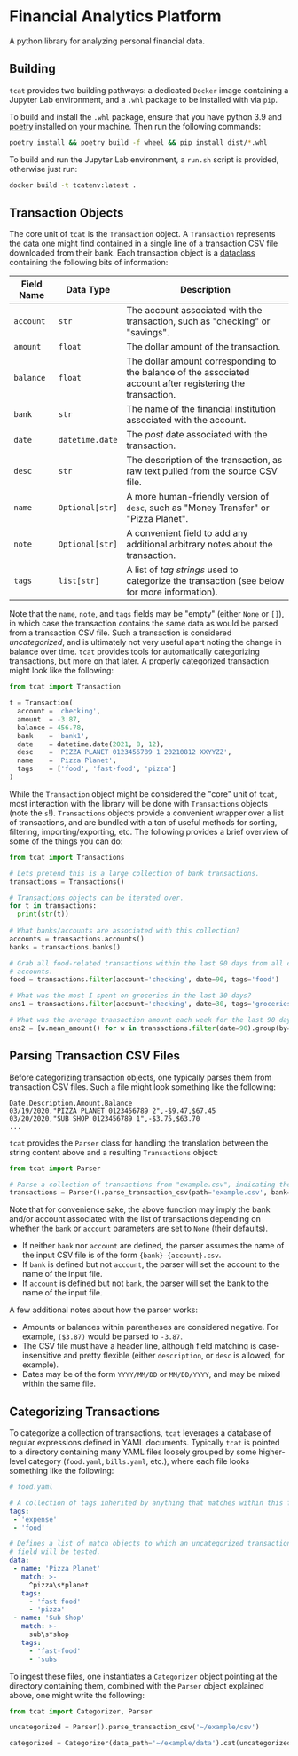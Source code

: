 # Financial Analytics Platform

A python library for analyzing personal financial data.


## Building

`tcat` provides two building pathways: a dedicated `Docker` image containing a
Jupyter Lab environment, and a `.whl` package to be installed with via `pip`.

To build and install the `.whl` package, ensure that you have python 3.9 and
[poetry](https://python-poetry.org/) installed on your machine. Then run the
following commands:

```bash
poetry install && poetry build -f wheel && pip install dist/*.whl
```

To build and run the Jupyter Lab environment, a `run.sh` script is provided,
otherwise just run:

```bash
docker build -t tcatenv:latest .
```


## Transaction Objects

The core unit of `tcat` is the `Transaction` object. A `Transaction` represents
the data one might find contained in a single line of a transaction CSV file
downloaded from their bank. Each transaction object is a
[dataclass](https://docs.python.org/3/library/dataclasses.html) containing the
following bits of information:

| Field Name | Data Type       | Description                                                                                                 |
|------------|-----------------|-------------------------------------------------------------------------------------------------------------|
| `account`  | `str`           | The account associated with the transaction, such as "checking" or "savings".                               |
| `amount`   | `float`         | The dollar amount of the transaction.                                                                       |
| `balance`  | `float`         | The dollar amount corresponding to the balance of the associated account after registering the transaction. |
| `bank`     | `str`           | The name of the financial institution associated with the account.                                          |
| `date`     | `datetime.date` | The _post_ date associated with the transaction.                                                            |
| `desc`     | `str`           | The description of the transaction, as raw text pulled from the source CSV file.                            |
| `name`     | `Optional[str]` | A more human-friendly version of `desc`, such as "Money Transfer" or "Pizza Planet".                        |
| `note`     | `Optional[str]` | A convenient field to add any additional arbitrary notes about the transaction.                             |
| `tags`     | `list[str]`     | A list of _tag strings_ used to categorize the transaction (see below for more information).                |

Note that the `name`, `note`, and `tags` fields may be "empty" (either `None` or
`[]`), in which case the transaction contains the same data as would be parsed
from a transaction CSV file. Such a transaction is considered _uncategorized_,
and is ultimately not very useful apart noting the change in balance over time.
`tcat` provides tools for automatically categorizing transactions, but more on
that later. A properly categorized transaction might look like the following:

```python
from tcat import Transaction

t = Transaction(
  account = 'checking',
  amount  = -3.87,
  balance = 456.78,
  bank    = 'bank1',
  date    = datetime.date(2021, 8, 12),
  desc    = 'PIZZA PLANET 0123456789 1 20210812 XXYYZZ',
  name    = 'Pizza Planet',
  tags    = ['food', 'fast-food', 'pizza']
)
```

While the `Transaction` object might be considered the "core" unit of `tcat`,
most interaction with the library will be done with `Transactions` objects (note
the `s`!). `Transactions` objects provide a convenient wrapper over a list of
transactions, and are bundled with a ton of useful methods for sorting,
filtering, importing/exporting, etc. The following provides a brief overview of
some of the things you can do:

```python
from tcat import Transactions

# Lets pretend this is a large collection of bank transactions.
transactions = Transactions()

# Transactions objects can be iterated over.
for t in transactions:
  print(str(t))
  
# What banks/accounts are associated with this collection?
accounts = transactions.accounts()
banks = transactions.banks()

# Grab all food-related transactions within the last 90 days from all checking
# accounts.
food = transactions.filter(account='checking', date=90, tags='food')

# What was the most I spent on groceries in the last 30 days?
ans1 = transactions.filter(account='checking', date=30, tags='groceries').max_amount(absolute_value=True)

# What was the average transaction amount each week for the last 90 days?
ans2 = [w.mean_amount() for w in transactions.filter(date=90).group(by='date-weekly').values()]
```


## Parsing Transaction CSV Files

Before categorizing transaction objects, one typically parses them from
transaction CSV files. Such a file might look something like the following:

```
Date,Description,Amount,Balance
03/19/2020,"PIZZA PLANET 0123456789 2",-$9.47,$67.45
03/20/2020,"SUB SHOP 0123456789 1",-$3.75,$63.70
...
```

`tcat` provides the `Parser` class for handling the translation between the
string content above and a resulting `Transactions` object:

```python
from tcat import Parser

# Parse a collection of transactions from "example.csv", indicating the bank/account they belong to.
transactions = Parser().parse_transaction_csv(path='example.csv', bank='bank1', account='checking')
```

Note that for convenience sake, the above function may imply the bank and/or
account associated with the list of transactions depending on whether the `bank`
or `account` parameters are set to `None` (their defaults).

* If neither `bank` nor `account` are defined, the parser assumes the name of
  the input CSV file is of the form `{bank}-{account}.csv`.
* If `bank` is defined but not `account`, the parser will set the account to
  the name of the input file.
* If `account` is defined but not `bank`, the parser will set the bank to the
  name of the input file.
  
A few additional notes about how the parser works:

* Amounts or balances within parentheses are considered negative. For example,
  `($3.87)` would be parsed to `-3.87`.
* The CSV file must have a header line, although field matching is
  case-insensitive and pretty flexible (either `description`, or `desc` is
  allowed, for example).
* Dates may be of the form `YYYY/MM/DD` or `MM/DD/YYYY`, and may be mixed within
  the same file.
  

## Categorizing Transactions

To categorize a collection of transactions, `tcat` leverages a database of
regular expressions defined in YAML documents. Typically `tcat` is pointed to a
directory containing many YAML files loosely grouped by some higher-level
category (`food.yaml`, `bills.yaml`, etc.), where each file looks something like
the following:

 ```yaml
# food.yaml

# A collection of tags inherited by anything that matches within this file.
tags:
  - 'expense'
  - 'food'

# Defines a list of match objects to which an uncategorized transaction's `desc`
# field will be tested.
data:
  - name: 'Pizza Planet'
    match: >-
      ^pizza\s*planet
    tags:
      - 'fast-food'
      - 'pizza'
  - name: 'Sub Shop'
    match: >-
      sub\s*shop
    tags:
      - 'fast-food'
      - 'subs'
 ```

To ingest these files, one instantiates a `Categorizer` object pointing at the
directory containing them, combined with the `Parser` object explained above,
one might write the following:

```python
from tcat import Categorizer, Parser

uncategorized = Parser().parse_transaction_csv('~/example/csv')

categorized = Categorizer(data_path='~/example/data').cat(uncategorized)
```
